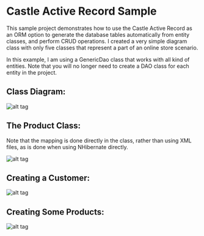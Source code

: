 # Castle Active Record Sample

<p>
This sample project demonstrates how to use the Castle Active Record as an ORM option to generate the database tables automatically from entity classes, and perform CRUD operations. I created a very simple diagram class with only five classes that represent a part of an online store scenario.
</p>

<p>
In this example, I am using a GenericDao class that works with all kind of entities. Note that you will no longer need to create a DAO class for each entity in the project. 
</p>


## Class Diagram:

![alt tag](https://github.com/danilomeireles/CastleActiveRecordSample/blob/master/CastleActiveRecord/sample_images/class-diagram.jpeg)

## The Product Class:
<p>Note that the mapping is done directly in the class, rather than using XML files, as is done when using NHibernate directly.</p>

![alt tag](https://github.com/danilomeireles/CastleActiveRecordSample/blob/master/CastleActiveRecord/sample_images/product_class.jpeg)

## Creating a Customer:

![alt tag](https://github.com/danilomeireles/CastleActiveRecordSample/blob/master/CastleActiveRecord/sample_images/save_customer.jpeg)

## Creating Some Products:

![alt tag](https://github.com/danilomeireles/CastleActiveRecordSample/blob/master/CastleActiveRecord/sample_images/save_product.jpeg)
